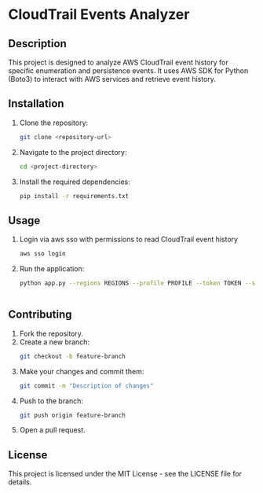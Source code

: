 # CloudTrail Events Analyzer

## Description
This project is designed to analyze AWS CloudTrail event history for specific enumeration and persistence events. It uses AWS SDK for Python (Boto3) to interact with AWS services and retrieve event history.


## Installation
1. Clone the repository:
    ```sh
    git clone <repository-url>
    ```
2. Navigate to the project directory:
    ```sh
    cd <project-directory>
    ```
3. Install the required dependencies:
    ```sh
    pip install -r requirements.txt
    ```

## Usage
1. Login via aws sso with permissions to read CloudTrail event history
    ```sh
    aws sso login
    ```
2. Run the application:
    ```sh
    python app.py --regions REGIONS --profile PROFILE --token TOKEN --start-time START_TIME --end-time END_TIME



## Contributing
1. Fork the repository.
2. Create a new branch:
    ```sh
    git checkout -b feature-branch
    ```
3. Make your changes and commit them:
    ```sh
    git commit -m "Description of changes"
    ```
4. Push to the branch:
    ```sh
    git push origin feature-branch
    ```
5. Open a pull request.

## License
This project is licensed under the MIT License - see the LICENSE file for details.